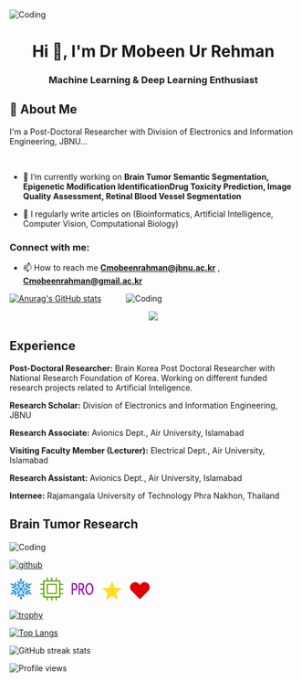 

<img align="center" alt="Coding"  src="https://swisscognitive.ch/wp-content/uploads/2022/03/Left-Right-Brain-Signals.gif"  alt='github' style="width:1600px; height:500px">

<h1 align="center">Hi 👋, I'm Dr Mobeen Ur Rehman</h1>
<h3 align="center">Machine Learning & Deep Learning Enthusiast</h3>

## 🚀 About Me
I'm a Post-Doctoral Researcher with
Division of Electronics and Information
Engineering, JBNU...


<p align="left"> <a href="https://twitter.com/" target="blank"><img src="https://img.shields.io/twitter/follow/?logo=twitter&style=for-the-badge" alt="" /></a> </p>

- 🔭 I’m currently working on **Brain Tumor Semantic Segmentation, Epigenetic Modification IdentificationDrug Toxicity Prediction, Image Quality Assessment, Retinal Blood Vessel Segmentation**

- 📝 I regularly write articles on (Bioinformatics, Artificial Intelligence, Computer Vision, Computational Biology)





<h3 align="left">Connect with me:</h3>
<p align="left">
</p>

- 📫 How to reach me **Cmobeenrahman@jbnu.ac.kr** , **Cmobeenrahman@gmail.ac.kr**

<img align="right" alt="Coding" width="300" src="https://scitechdaily.com/images/DNA-Technology-Concept.gif">

[![Anurag's GitHub stats](https://github-readme-stats.vercel.app/api?username=Rehman1995)](https://github.com/anuraghazra/github-readme-stats)


<p align="center">
  <a href="https://skillicons.dev">
    <img src="https://skillicons.dev/icons?i=tensorflow,py,matlab,pytorch,visualstudio,linkedin,github,stackoverflow,cpp,c" />
  </a>
</p>


## Experience

**Post-Doctoral Researcher:** Brain Korea Post Doctoral Researcher with
National Research Foundation of Korea. Working
on different funded research projects related to
Artificial Inteligence.

**Research Scholar:** Division of Electronics and Information
Engineering, JBNU

**Research Associate:** Avionics Dept., Air University, Islamabad

**Visiting Faculty Member (Lecturer):** Electrical Dept., Air University, Islamabad

**Research Assistant:** Avionics Dept., Air University, Islamabad

**Internee:** Rajamangala University of Technology
Phra Nakhon, Thailand

## Brain Tumor Research


<img align="center" alt="Coding" width="1200" src="https://www.analyticsinsight.net/wp-content/uploads/2019/11/radiology-deep-learning.gif">



[<img src='https://cdn.jsdelivr.net/npm/simple-icons@3.0.1/icons/github.svg' alt='github' height='40'>](https://github.com/Rehman1995)  

<a href='https://archiveprogram.github.com/'><img src='https://raw.githubusercontent.com/acervenky/animated-github-badges/master/assets/acbadge.gif' width='40' height='40'></a> <a href='https://docs.github.com/en/developers'><img src='https://raw.githubusercontent.com/acervenky/animated-github-badges/master/assets/devbadge.gif' width='40' height='40'></a> <a href='https://github.com/pricing'><img src='https://raw.githubusercontent.com/acervenky/animated-github-badges/master/assets/pro.gif' width='40' height='40'></a> <a href='https://stars.github.com/'><img src='https://raw.githubusercontent.com/acervenky/animated-github-badges/master/assets/starbadge.gif' width='35' height='35'></a> <a href='https://docs.github.com/en/github/supporting-the-open-source-community-with-github-sponsors'><img src='https://raw.githubusercontent.com/acervenky/animated-github-badges/master/assets/sponsorbadge.gif' width='35' height='35'></a> 

[![trophy](https://github-profile-trophy.vercel.app/?username=Rehman1995)](https://github.com/ryo-ma/github-profile-trophy)

[![Top Langs](https://github-readme-stats.vercel.app/api/top-langs/?username=Rehman1995)](https://github.com/anuraghazra/github-readme-stats)

![GitHub streak stats](https://streak-stats.demolab.com/?user=Rehman1995)  

![Profile views](https://gpvc.arturio.dev/Rehman1995)  
